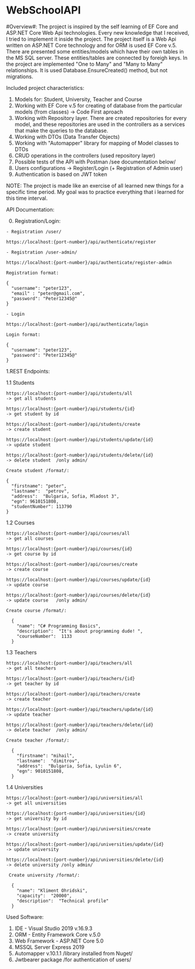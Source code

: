 # WebSchoolAPI

#Overview#:
The project is inspired by the self learning of EF Core and ASP.NET Core Web Api technologies. Every new knowledge that I received, I tried to implement it inside the project.
The project itself is a Web Api written on ASP.NET Core technology and for ORM is used EF Core v.5. There are presented some entities/models which have their own tables in the MS SQL server. These entities/tables are connected by foreigh keys. 
In the project are implemented "One to Many" and "Many to Many" relationships. It is used Database.EnsureCreated() method, but not migrations. 

Included project characteristics:

1. Models for: Student, University, Teacher and Course
2. Working with EF Core v.5 for creating of database from the particular models (from classes) -> Code First aproach
3. Working with Repository layer. There are created repositories for every model, and these repositories are used in the controllers as a services that make the queries to the database.
4. Working with DTOs (Data Transfer Objects)
5. Working with "Automapper" library for mapping of Model classes to DTOs
6. CRUD operations in the controllers (used repository layer)
7. Possible tests of the API with Postman /see documentation below/
8. Users configurations -> Register/Login (+ Registration of Admin user)
9. Authentication is based on JWT token

NОТЕ: The project is made like an exercise of all learned new things for a specific time period. My goal was to practice everything that i learned for this time interval.

API Documentation:

  0. Registration/Login:

    
    - Registration /user/
     
    https://localhost:{port-number}/api/authenticate/register
    
    - Registration /user-admin/
     
    https://localhost:{port-number}/api/authenticate/register-admin
    
    Registration format: 
    
    {
      "username": "peter123",
      "email" : "peter@gmail.com",
      "password": "Peter12345@"
    }
    
    - Login
     
    https://localhost:{port-number}/api/authenticate/login
    
    Login format:
    
    {
      "username": "peter123",   
      "password": "Peter12345@"
    }
   

 1.REST Endpoints:
 
  1.1 Students
  
    https://localhost:{port-number}/api/students/all                      -> get all students
    
    https://localhost:{port-number}/api/students/{id}                     -> get student by id
    
    https://localhost:{port-number}/api/students/create                   -> create student
    
    https://localhost:{port-number}/api/students/update/{id}                   -> update student
    
    https://localhost:{port-number}/api/students/delete/{id}                   -> delete student  /only admin/
    
    Create student /format/:
    
    {
      "firstname": "peter",
      "lastname":  "petrov",
      "address":  "Bulgaria, Sofia, Mladost 3",
      "egn": 9610151808,
      "studentNumber": 113790
    }
    
  1.2 Courses
  
    https://localhost:{port-number}/api/courses/all                       -> get all courses
    
    https://localhost:{port-number}/api/courses/{id}                      -> get course by id
    
    https://localhost:{port-number}/api/courses/create                    -> create course
    
    https://localhost:{port-number}/api/courses/update/{id}                    -> update course
    
    https://localhost:{port-number}/api/courses/delete/{id}                    -> update course   /only admin/
    
    Create course /format/:    
    
      {
        "name": "C# Programming Basics",
        "description":  "It's about programming dude! ",
        "courseNumber":  1133
      }
    
  1.3 Teachers
  
    https://localhost:{port-number}/api/teachers/all                           -> get all teachers
    
    https://localhost:{port-number}/api/teachers/{id}                          -> get teacher by id
    
    https://localhost:{port-number}/api/teachers/create                        -> create teacher
    
    https://localhost:{port-number}/api/teachers/update/{id}                   -> update teacher
    
    https://localhost:{port-number}/api/teachers/delete/{id}                   -> delete teacher  /only admin/
    
    Create teacher /format/:
    
      {
        "firstname": "mihail",
        "lastname":  "dimitrov",
        "address":  "Bulgaria, Sofia, Lyulin 6",
        "egn": 9010151808,   
      }
    
  1.4 Universities
  
    https://localhost:{port-number}/api/universities/all                       -> get all universities
    
    https://localhost:{port-number}/api/universities/{id}                      -> get university by id
    
    https://localhost:{port-number}/api/universities/create                    -> create university
    
    https://localhost:{port-number}/api/universities/update/{id}               -> update university
    
    https://localhost:{port-number}/api/universities/delete/{id}               -> delete university /only admin/
    
     Create university /format/:
     
      {
        "name": "Kliment Ohridski",
        "capacity":  "20000",
        "description":  "Technical profile"
      }
    
  Used Software:
  
  1. IDE - Visual Studio 2019 v.16.9.3
  2. ORM - Entity Framework Core v.5.0
  3. Web Framework - ASP.NET Core 5.0
  4. MSSQL Server Express 2019
  5. Automapper v.10.1.1 /library installed from Nuget/ 
  6. Jwtbearer package /for authentication of users/


    
    
    
